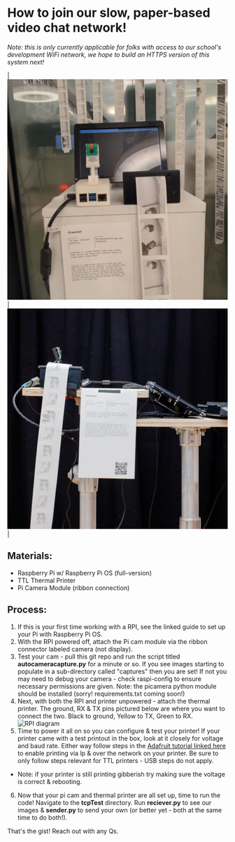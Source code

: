 # How to join our slow, paper-based video chat network!
*Note: this is only currently applicable for folks with access to our school's development WiFi network, we hope to build an HTTPS version of this system next!*

| ![station 1](images/station1.png) | ![station 2](images/station2.png) |


## Materials:
- Raspberry Pi w/ Raspberry Pi OS (full-version) 
- TTL Thermal Printer 
- Pi Camera Module (ribbon connection)

## Process:
1. If this is your first time working with a RPI, see the linked guide to set up your Pi with Raspberry Pi OS.
2. With the RPI powered off, attach the Pi cam module via the ribbon connector labeled camera (not display).
3. Test your cam - pull this git repo and run the script titled **autocameracapture.py** for a minute or so. If you see images starting to populate in a sub-directory called "captures" then you are set! If not you may need to debug your camera - check raspi-config to ensure necessary permissions are given. Note: the picamera python module should be installed (sorry! requirements.txt coming soon!)
4. Next, with both the RPI and printer unpowered - attach the thermal printer. The ground, RX & TX pins pictured below are where you want to connect the two. Black to ground, Yellow to TX, Green to RX.
    ![RPI diagram](https://cdn.sparkfun.com/assets/learn_tutorials/1/5/9/5/GPIO.png)
5. Time to power it all on so you can configure & test your printer! If your printer came with a test printout in the box, look at it closely for voltage and baud rate. Either way follow steps in the [Adafruit tutorial linked here](https://learn.adafruit.com/networked-thermal-printer-using-cups-and-raspberry-pi/connect-and-configure-printer) to enable printing via lp & over the network on your printer. Be sure to only follow steps relevant for TTL printers - USB steps do not apply.
  - Note: if your printer is still printing gibberish try making sure the voltage is correct & rebooting.
6. Now that your pi cam and thermal printer are all set up, time to run the code! Navigate to the **tcpTest** directory. Run **reciever.py** to see our images & **sender.py** to send your own (or better yet - both at the same time to do both!).

That's the gist! Reach out with any Qs.
